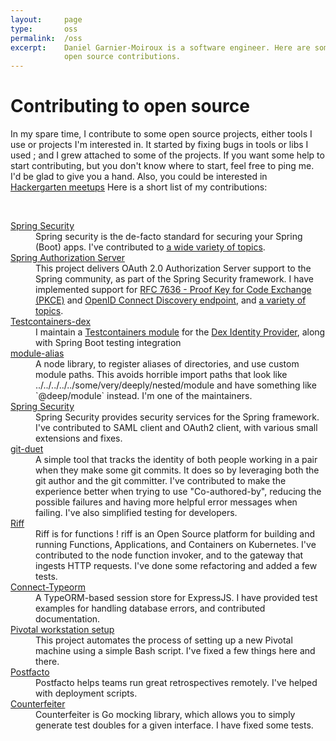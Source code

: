 ```yaml
---
layout:     page
type:       oss
permalink:  /oss
excerpt:    Daniel Garnier-Moiroux is a software engineer. Here are some of his
            open source contributions.
---
```


<h1>Contributing to open source</h1>

In my spare time, I contribute to some open source projects, either tools I use or
projects I'm interested in. It started by fixing bugs in tools or libs I used ; and
I grew attached to some of the projects. If you want some help to start contributing,
but you don't know where to start, feel free to ping me. I'd be glad to give you a 
hand. Also, you could be interested in [Hackergarten meetups](https://hackergarten.net/)
Here is a short list of my contributions:

<br>

<dl class="roomy-list">

  <dt><a href="https://github.com/spring-projects/spring-security" target="_blank" rel="noopener">Spring Security</a></dt>
  <dd>Spring security is the de-facto standard for securing your Spring (Boot) apps. I've contributed to <a href="https://github.com/spring-projects/spring-security/commits?author=Kehrlann" target="_blank" rel="noopener">a wide variety of topics</a>.</dd>

  <dt><a href="https://github.com/spring-projects/spring-authorization-server" target="_blank" rel="noopener">Spring Authorization Server</a></dt>
  <dd>This project delivers OAuth 2.0 Authorization Server support to the Spring community, as part of the Spring Security framework. I have implemented support for <a href="https://tools.ietf.org/html/rfc7636" target="_blank" rel="noopener">RFC 7636 - Proof Key for Code Exchange (PKCE)</a> and <a href="https://openid.net/specs/openid-connect-discovery-1_0.html" target="_blank" rel="noopener">OpenID Connect Discovery endpoint</a>, and <a href="https://github.com/spring-projects/spring-authorization-server/commits?author=Kehrlann" target="_blank" rel="noopener">a variety of topics</a>.</dd>

  <dt><a href="https://github.com/Kehrlann/testcontainers-dex" target="_blank" rel="noopener">Testcontainers-dex</a></dt>
  <dd>I maintain a <a href="https://testcontainers.com/modules/dex/" target="_blank" rel="noopener">Testcontainers module</a>
  for the <a href="https://dexidp.io" target="_blank" rel="noopener">Dex Identity Provider</a>, along with Spring Boot testing
  integration</dd>

  <dt><a href="https://github.com/ilearnio/module-alias" target="_blank" rel="noopener">module-alias</a></dt>
  <dd>A node library, to register aliases of directories, and use custom module paths. This avoids horrible import paths that look like <span class="inline-code">../../../../../some/very/deeply/nested/module</span> and have something like <span class="inline-code">`@deep/module`</span> instead. I'm one of the maintainers.</dd>

  <dt><a href="https://github.com/spring-projects/spring-security" target="_blank" rel="noopener">Spring Security</a></dt>
  <dd>Spring Security provides security services for the Spring framework. I've contributed to SAML
  client and OAuth2 client, with various small extensions and fixes.</dd>

  <dt><a href="https://github.com/git-duet/git-duet" target="_blank" rel="noopener">git-duet</a></dt>
  <dd>A simple tool that tracks the identity of both people working in a pair when they make some git commits. It does so by leveraging both the git author and the git committer. I've contributed to make the experience better when trying to use "Co-authored-by", reducing the possible failures and having more helpful error messages when failing. I've also simplified testing for developers.</dd>

  <dt><a href="https://projectriff.io/" target="_blank" rel="noopener">Riff</a></dt>
  <dd>Riff is for functions ! riff is an Open Source platform for building and running Functions, Applications, and Containers on Kubernetes. I've contributed to the node function invoker, and to the gateway that ingests HTTP requests. I've done some refactoring and added a few tests.</dd>

  <dt><a href="https://github.com/nykula/connect-typeorm" target="_blank" rel="noopener">Connect-Typeorm</a></dt>
  <dd>A TypeORM-based session store for ExpressJS. I have provided test examples for handling database errors, and contributed documentation.</dd>

  <dt><a href="https://github.com/pivotal/workstation-setup" target="_blank" rel="noopener">Pivotal workstation setup</a></dt>
  <dd>This project automates the process of setting up a new Pivotal machine using a simple Bash script. I've fixed a few things here and there.</dd>

  <dt><a href="https://github.com/pivotal/postfacto" target="_blank" rel="noopener">Postfacto</a></dt>
  <dd>Postfacto helps teams run great retrospectives remotely. I've helped with deployment scripts.</dd>

  <dt><a href="https://github.com/maxbrunsfeld/counterfeiter" target="_blank" rel="noopener">Counterfeiter</a></dt>
  <dd>Counterfeiter is Go mocking library, which allows you to simply generate test doubles for a given interface. I have fixed some tests.</dd>
</dl>
